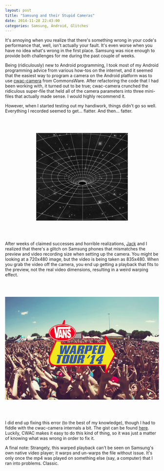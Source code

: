 ```yaml
---
layout: post
title: "Samsung and their Stupid Cameras"
date: 2014-11-28 22:43:00
categories: Samsung, Android, Glitches
---
```


It's annoying when you realize that there's something wrong in your code's performance that, well, isn't actually your fault. It's even worse when you have no idea what's wrong in the first place. Samsung was nice enough to provide both challenges for me during the past couple of weeks.

<!--more-->

Being (ridiculously) new to Android programming, I took most of my Android programming advice from various how-tos on the internet, and it seemed that the easiest way to program a camera on the Android platform was to use <a href="https://github.com/commonsguy/cwac-camera" target="_blank">cwac-camera</a> from CommonsWare. After refactoring the code that I had been working with, it turned out to be true; cwac-camera crunched the ridiculous super-file that held all of the camera parameters into three mini-files that actually made sense. I would highly recommend it.

However, when I started testing out my handiwork, things didn't go so well. Everything I recorded seemed to get... flatter. And then... fatter.

<div style="text-align: center; padding-top: 50px; padding-bottom: 50px">
<img src="/images/space-time.gif" title="My cameraphone." class="img-thumbnail">
</div>

After weeks of claimed successes and horrible realizations, <a href="https://chachi.github.com" target="_blank">Jack</a> and I realized that there's a glitch on Samsung phones that mismatches the preview and video recording size when setting up the camera. You might be looking at a 720x480 image, but the video is being taken as 835x480. When you grab the video off the camera, you end up getting a playback that fits to the preview, not the real video dimensions, resulting in a weird warping effect. 

<div style="text-align: center; padding-top: 50px; padding-bottom: 50px">
<img src="/images/warped.png" title="Literally the first thing I got when I googled 'warped image'. I'm not sure what I expected." class="img-thumbnail">
</div>

I did end up fixing this error (to the best of my knowledge), though I had to fiddle with the cwac-camera internals a bit. The gist can be found <a href="https://gist.github.com/bminortx/4f791f649c5bead0d3bd" target="_blank">here</a>. Luckily, CWAC makes it easy to do this kind of thing, so it was just a matter of knowing what was wrong in order to fix it.

A final note: Strangely, this warped playback can't be seen on Samsung's own native video player; it warps and un-warps the file without issue. It's only once the mp4 was played on something else (say, a computer) that I ran into problems. Classic.


